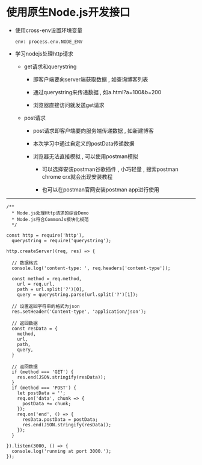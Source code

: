 # 使用原生Node.js开发接口

- 使用cross-env设置环境变量

  ```
  env: process.env.NODE_ENV
  ```

- 学习nodejs处理http请求

  - get请求和querystring  

    - 即客户端要向server端获取数据 , 如查询博客列表

    - 通过querystring来传递数据 , 如a.html?a=100&b=200

    - 浏览器直接访问就发送get请求

  - post请求

    - post请求即客户端要向服务端传递数据 , 如新建博客

    - 本次学习中通过自定义的postData传递数据

    - 浏览器无法直接模拟 , 可以使用postman模拟

      - 可以选择安装postman谷歌插件 , 小巧轻量 , 搜索postman chrome crx就会出现安装教程

      - 也可以在postman官网安装postman app进行使用

-----------------------------

```
/**
  * Node.js处理Http请求的综合Demo
  * Node.js符合CommonJs模块化规范
  */

const http = require('http'),
  querystring = require('querystring');

http.createServer((req, res) => {

  // 数据格式
  console.log('content-type: ', req.headers['content-type']);

  const method = req.method,
    url = req.url,
    path = url.split('?')[0],
    query = querystring.parse(url.split('?')[1]);

  // 设置返回字符串的格式为json
  res.setHeader('Content-type', 'application/json');

  // 返回数据
  const resData = {
    method,
    url,
    path,
    query,
  }

  // 返回数据
  if (method === 'GET') {
    res.end(JSON.stringify(resData));
  }
  if (method === 'POST') {
    let postData = '';
    req.on('data', chunk => {
      postData += chunk;
    });
    req.on('end', () => {
      resData.postData = postData;
      res.end(JSON.stringify(resData));
    });
  }

}).listen(3000, () => {
  console.log('running at port 3000.');
});
```
